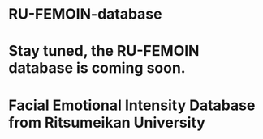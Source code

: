 # RU-FEMOIN-database

# Stay tuned, the RU-FEMOIN database is coming soon.

# Facial Emotional Intensity Database from Ritsumeikan University
